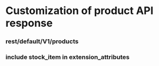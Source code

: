 # Customization of product API response

### rest/default/V1/products
### include stock_item in extension_attributes